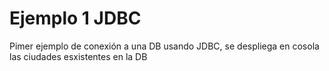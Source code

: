 # Ejemplo 1 JDBC
Pimer ejemplo de conexión a una DB usando JDBC, se despliega en cosola las ciudades esxistentes en la DB
